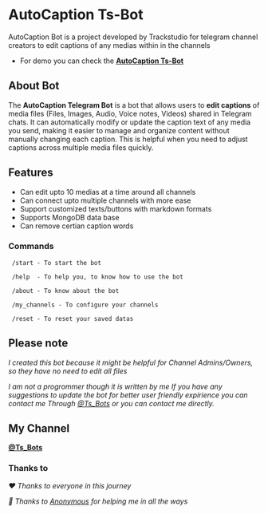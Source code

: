 # AutoCaption Ts-Bot

AutoCaption Bot is a project developed by Trackstudio for telegram channel creators to edit captions of any medias within in the channels

- For demo you can check the <b>[AutoCaption Ts-Bot](https://telegram.me/AutoCaption_Ts_Bot)</b>

## About Bot



The **AutoCaption Telegram Bot** is a bot that allows users to **edit captions** of media files (Files, Images, Audio, Voice notes, Videos) shared in Telegram chats. It can automatically modify or update the caption text of any media you send, making it easier to manage and organize content without manually changing each caption. This is helpful when you need to adjust captions across multiple media files quickly.

## Features

- Can edit upto 10 medias at a time around all channels
- Can connect upto multiple channels with more ease 
- Support customized texts/buttons with markdown formats
- Supports MongoDB data base
- Can remove certian caption words


### Commands

```
 /start - To start the bot
```
```
 /help  - To help you, to know how to use the bot
```
```
 /about - To know about the bot
```
```
 /my_channels - To configure your channels
```
```
 /reset - To reset your saved datas
```

## Please note
<i>
I created this bot because it might be helpful for Channel Admins/Owners, so they have no need to edit all files

I am not a progrommer though it is written by me
If you have any suggestions to update the bot for better user friendly expirience you can contact me 
Through [@Ts_Bots](https://telegram.me/Ts_bots) or you can contact me directly.
</i>
## My Channel

<b>[@Ts_Bots](https://telegram.me/ts_bots)</b>


### Thanks to

<i>❤️ Thanks to everyone in this journey</i> 

<i>🥰 Thanks to [Anonymous](https://telegram.me/Ns-AnoNymouS) for helping me in all the ways</i> 
